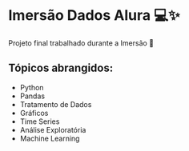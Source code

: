 # Imersão Dados Alura 💻✨

Projeto final trabalhado durante a Imersão 🌹

<h2>Tópicos abrangidos:</h2>

- Python
- Pandas
- Tratamento de Dados
- Gráficos
- Time Series
- Análise Exploratória
- Machine Learning
